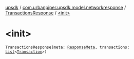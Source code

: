 [upsdk](../../index.md) / [com.urbanpiper.upsdk.model.networkresponse](../index.md) / [TransactionsResponse](index.md) / [&lt;init&gt;](./-init-.md)

# &lt;init&gt;

`TransactionsResponse(meta: `[`ResponseMeta`](../-response-meta/index.md)`, transactions: `[`List`](https://kotlinlang.org/api/latest/jvm/stdlib/kotlin.collections/-list/index.html)`<`[`Transaction`](../-transaction/index.md)`>)`